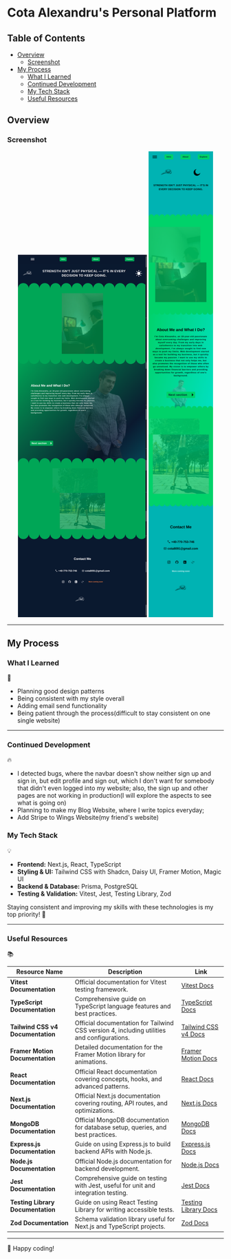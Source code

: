 # Cota Alexandru's Personal Platform

## Table of Contents

- [Overview](#overview)
  - [Screenshot](#screenshot)
- [My Process](#my-process)
  - [What I Learned](#what-i-learned)
  - [Continued Development](#continued-development)
  - [My Tech Stack](#my-tech-stack)
  - [Useful Resources](#useful-resources)

## Overview

### Screenshot

<p align="center">
  <img src="./design/desktop-preview.png" alt="Desktop Preview" width="300"/>
  <img src="./design/mobile-preview-light.png" alt="Mobile Preview" width="150"/>
</p>

---

## My Process

### What I Learned

🎯

- Planning good design patterns
- Being consistent with my style overall
- Adding email send functionality
- Being patient through the process(difficult to stay consistent on one single website)

---

### Continued Development

🔥

- I detected bugs, where the navbar doesn't show neither sign up and sign in, but edit profile and sign out, which I don't want for somebody that didn't even logged into my website; also, the sign up and other pages are not working in production(I will explore the aspects to see what is going on)
- Planning to make my Blog Website, where I write topics everyday;
- Add Stripe to Wings Website(my friend's website)

### My Tech Stack

💡

- **Frontend:** Next.js, React, TypeScript
- **Styling & UI:** Tailwind CSS with Shadcn, Daisy UI, Framer Motion, Magic UI
- **Backend & Database:** Prisma, PostgreSQL
- **Testing & Validation:** Vitest, Jest, Testing Library, Zod

Staying consistent and improving my skills with these technologies is my top priority! 🚀

---

### Useful Resources

📚

| Resource Name                     | Description                                                                                | Link                                                      |
| --------------------------------- | ------------------------------------------------------------------------------------------ | --------------------------------------------------------- |
| **Vitest Documentation**          | Official documentation for Vitest testing framework.                                       | [Vitest Docs](https://vitest.dev/)                        |
| **TypeScript Documentation**      | Comprehensive guide on TypeScript language features and best practices.                    | [TypeScript Docs](https://www.typescriptlang.org/docs/)   |
| **Tailwind CSS v4 Documentation** | Official documentation for Tailwind CSS version 4, including utilities and configurations. | [Tailwind CSS v4 Docs](https://tailwindcss.com/)          |
| **Framer Motion Documentation**   | Detailed documentation for the Framer Motion library for animations.                       | [Framer Motion Docs](https://www.framer.com/motion/)      |
| **React Documentation**           | Official React documentation covering concepts, hooks, and advanced patterns.              | [React Docs](https://react.dev/)                          |
| **Next.js Documentation**         | Official Next.js documentation covering routing, API routes, and optimizations.            | [Next.js Docs](https://nextjs.org/docs)                   |
| **MongoDB Documentation**         | Official MongoDB documentation for database setup, queries, and best practices.            | [MongoDB Docs](https://www.mongodb.com/docs/)             |
| **Express.js Documentation**      | Guide on using Express.js to build backend APIs with Node.js.                              | [Express.js Docs](https://expressjs.com/)                 |
| **Node.js Documentation**         | Official Node.js documentation for backend development.                                    | [Node.js Docs](https://nodejs.org/en/docs/)               |
| **Jest Documentation**            | Comprehensive guide on testing with Jest, useful for unit and integration testing.         | [Jest Docs](https://jestjs.io/docs/getting-started)       |
| **Testing Library Documentation** | Guide on using React Testing Library for writing accessible tests.                         | [Testing Library Docs](https://testing-library.com/docs/) |
| **Zod Documentation**             | Schema validation library useful for Next.js and TypeScript projects.                      | [Zod Docs](https://zod.dev/)                              |

---

🚀 Happy coding!
